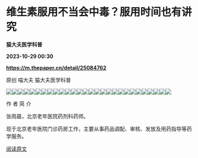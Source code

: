 # 维生素服用不当会中毒？服用时间也有讲究
**猫大夫医学科普**

**2023-10-29 00:30**

**https://m.thepaper.cn/detail/25084762**

原创 喵大夫 猫大夫医学科普

![](https://imagepphcloud.thepaper.cn/pph/image/275/887/898.jpg)![](https://imagepphcloud.thepaper.cn/pph/image/275/887/902.jpg)![](https://imagepphcloud.thepaper.cn/pph/image/275/887/904.jpg)![](https://imagepphcloud.thepaper.cn/pph/image/275/887/906.jpg)![](https://imagepphcloud.thepaper.cn/pph/image/275/887/908.jpg)![](https://imagepphcloud.thepaper.cn/pph/image/275/887/909.jpg)![](https://imagepphcloud.thepaper.cn/pph/image/275/887/910.jpg)![](https://imagepphcloud.thepaper.cn/pph/image/275/887/912.jpg)![](https://imagepphcloud.thepaper.cn/pph/image/275/887/913.jpg)![](https://imagepphcloud.thepaper.cn/pph/image/275/887/914.jpg)![](https://imagepphcloud.thepaper.cn/pph/image/275/887/917.jpg)![](https://imagepphcloud.thepaper.cn/pph/image/275/887/918.jpg)![](https://imagepphcloud.thepaper.cn/pph/image/275/887/920.jpg)![](https://imagepphcloud.thepaper.cn/pph/image/275/887/923.jpg)![](https://imagepphcloud.thepaper.cn/pph/image/275/887/925.jpg)![](https://imagepphcloud.thepaper.cn/pph/image/275/887/927.jpg)![](https://imagepphcloud.thepaper.cn/pph/image/275/887/929.jpg)![](https://imagepphcloud.thepaper.cn/pph/image/275/887/930.jpg)![](https://imagepphcloud.thepaper.cn/pph/image/275/887/932.jpg)![](https://imagepphcloud.thepaper.cn/pph/image/275/887/934.jpg)![](https://imagepphcloud.thepaper.cn/pph/image/275/887/936.jpg)![](https://imagepphcloud.thepaper.cn/pph/image/275/887/937.jpg)![](https://imagepphcloud.thepaper.cn/pph/image/275/887/939.jpg)![](https://imagepphcloud.thepaper.cn/pph/image/275/887/941.jpg)![](https://imagepphcloud.thepaper.cn/pph/image/275/887/942.jpg)![](https://imagepphcloud.thepaper.cn/pph/image/275/887/944.jpg)![](https://imagepphcloud.thepaper.cn/pph/image/275/887/945.jpg)![](https://imagepphcloud.thepaper.cn/pph/image/275/887/947.jpg)

作 者 简 介

张雨晨，北京老年医院药剂科药师。

现于北京老年医院门诊药房工作，主要从事药品调配、审核、发放及用药指导等药学服务。

[阅读原文](http://mp.weixin.qq.com/s?__biz=MzIxMTc3MzI3OA==&mid=2247564549&idx=1&sn=5e1e57975ddf58e0f9c3769645b83ed5)